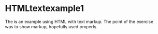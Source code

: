 # HTMLtextexample1
The is an example using HTML with text markup.
The point of the exercise was to show markup, hopefully used properly. <title> Titles, <h1,h2> headers,<p> paragraphs, <em> emphasize, <hr /> break in elemnents,<b>bold, <i>italic, <q> quotes, <abbr> abbriviation.
Story is based on the day I adopted King, my dog.
